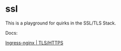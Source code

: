 # ssl

This is a playground for quirks in the SSL/TLS Stack.

Docs:

[Ingress-nginx | TLS/HTTPS](https://kubernetes.github.io/ingress-nginx/user-guide/tls/)
